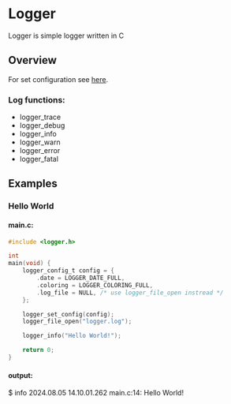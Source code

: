 # Logger
Logger is simple logger written in C

## Overview
For set configuration see [here](https://github.com/NetErrT/logger_documentation).

### Log functions:
* logger_trace
* logger_debug
* logger_info
* logger_warn
* logger_error
* logger_fatal

## Examples
### Hello World
#### main.c:
```c
#include <logger.h>

int
main(void) {
    logger_config_t config = {
        .date = LOGGER_DATE_FULL,
        .coloring = LOGGER_COLORING_FULL,
        .log_file = NULL, /* use logger_file_open instread */
    };

    logger_set_config(config);
    logger_file_open("logger.log");

    logger_info("Hello World!");

    return 0;
}
```
#### output:
$ info 2024.08.05 14.10.01.262 main.c:14: Hello World!
